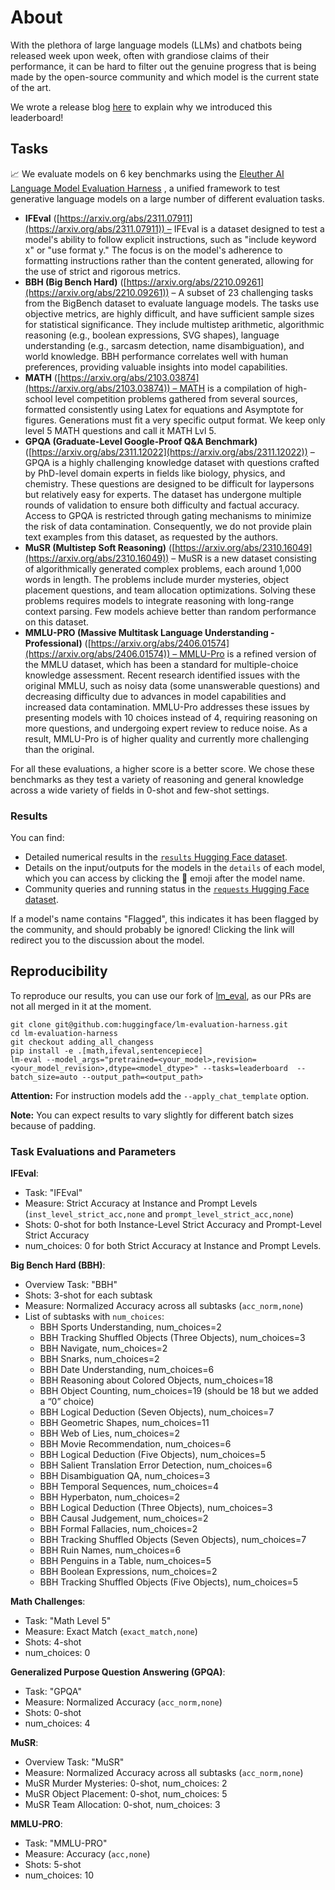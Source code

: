# About

With the plethora of large language models (LLMs) and chatbots being released week upon week, often with grandiose claims of their performance, it can be hard to filter out the genuine progress that is being made by the open-source community and which model is the current state of the art.

We wrote a release blog [here](https://huggingface.co/spaces/open-llm-leaderboard/blog) to explain why we introduced this leaderboard!

## Tasks

📈 We evaluate models on 6 key benchmarks using the [Eleuther AI Language Model Evaluation Harness](https://github.com/EleutherAI/lm-evaluation-harness) , a unified framework to test generative language models on a large number of different evaluation tasks.

- **IFEval** ([https://arxiv.org/abs/2311.07911](https://arxiv.org/abs/2311.07911)) – IFEval is a dataset designed to test a model's ability to follow explicit instructions, such as "include keyword x" or "use format y." The focus is on the model's adherence to formatting instructions rather than the content generated, allowing for the use of strict and rigorous metrics.
- **BBH (Big Bench Hard)** ([https://arxiv.org/abs/2210.09261](https://arxiv.org/abs/2210.09261)) – A subset of 23 challenging tasks from the BigBench dataset to evaluate language models. The tasks use objective metrics, are highly difficult, and have sufficient sample sizes for statistical significance. They include multistep arithmetic, algorithmic reasoning (e.g., boolean expressions, SVG shapes), language understanding (e.g., sarcasm detection, name disambiguation), and world knowledge. BBH performance correlates well with human preferences, providing valuable insights into model capabilities.
- **MATH** ([https://arxiv.org/abs/2103.03874](https://arxiv.org/abs/2103.03874)) – MATH is a compilation of high-school level competition problems gathered from several sources, formatted consistently using Latex for equations and Asymptote for figures. Generations must fit a very specific output format. We keep only level 5 MATH questions and call it MATH Lvl 5.
- **GPQA (Graduate-Level Google-Proof Q&A Benchmark)** ([https://arxiv.org/abs/2311.12022](https://arxiv.org/abs/2311.12022)) – GPQA is a highly challenging knowledge dataset with questions crafted by PhD-level domain experts in fields like biology, physics, and chemistry. These questions are designed to be difficult for laypersons but relatively easy for experts. The dataset has undergone multiple rounds of validation to ensure both difficulty and factual accuracy. Access to GPQA is restricted through gating mechanisms to minimize the risk of data contamination. Consequently, we do not provide plain text examples from this dataset, as requested by the authors.
- **MuSR (Multistep Soft Reasoning)** ([https://arxiv.org/abs/2310.16049](https://arxiv.org/abs/2310.16049)) – MuSR is a new dataset consisting of algorithmically generated complex problems, each around 1,000 words in length. The problems include murder mysteries, object placement questions, and team allocation optimizations. Solving these problems requires models to integrate reasoning with long-range context parsing. Few models achieve better than random performance on this dataset.
- **MMLU-PRO (Massive Multitask Language Understanding - Professional)** ([https://arxiv.org/abs/2406.01574](https://arxiv.org/abs/2406.01574)) – MMLU-Pro is a refined version of the MMLU dataset, which has been a standard for multiple-choice knowledge assessment. Recent research identified issues with the original MMLU, such as noisy data (some unanswerable questions) and decreasing difficulty due to advances in model capabilities and increased data contamination. MMLU-Pro addresses these issues by presenting models with 10 choices instead of 4, requiring reasoning on more questions, and undergoing expert review to reduce noise. As a result, MMLU-Pro is of higher quality and currently more challenging than the original.

For all these evaluations, a higher score is a better score. We chose these benchmarks as they test a variety of reasoning and general knowledge across a wide variety of fields in 0-shot and few-shot settings.

### Results

You can find:

- Detailed numerical results in the [`results` Hugging Face dataset](https://huggingface.co/datasets/open-llm-leaderboard/results/).
- Details on the input/outputs for the models in the `details` of each model, which you can access by clicking the 📄 emoji after the model name.
- Community queries and running status in the [`requests` Hugging Face dataset](https://huggingface.co/datasets/open-llm-leaderboard/requests).

If a model's name contains "Flagged", this indicates it has been flagged by the community, and should probably be ignored! Clicking the link will redirect you to the discussion about the model.

## Reproducibility

To reproduce our results, you can use our fork of [lm_eval](https://github.com/huggingface/lm-evaluation-harness/tree/adding_all_changess), as our PRs are not all merged in it at the moment.
```
git clone git@github.com:huggingface/lm-evaluation-harness.git
cd lm-evaluation-harness
git checkout adding_all_changess
pip install -e .[math,ifeval,sentencepiece]
lm-eval --model_args="pretrained=<your_model>,revision=<your_model_revision>,dtype=<model_dtype>" --tasks=leaderboard  --batch_size=auto --output_path=<output_path>
```
**Attention:** For instruction models add the `--apply_chat_template` option.

**Note:** You can expect results to vary slightly for different batch sizes because of padding.

### **Task Evaluations and Parameters**

**IFEval**:

- Task: "IFEval"
- Measure: Strict Accuracy at Instance and Prompt Levels (`inst_level_strict_acc,none` and `prompt_level_strict_acc,none`)
- Shots: 0-shot for both Instance-Level Strict Accuracy and Prompt-Level Strict Accuracy
- num_choices: 0 for both Strict Accuracy at Instance and Prompt Levels.
  
**Big Bench Hard (BBH)**:

- Overview Task: "BBH"
- Shots: 3-shot for each subtask
- Measure: Normalized Accuracy across all subtasks (`acc_norm,none`)
- List of subtasks with `num_choices`:
    - BBH Sports Understanding, num_choices=2
    - BBH Tracking Shuffled Objects (Three Objects), num_choices=3
    - BBH Navigate, num_choices=2
    - BBH Snarks, num_choices=2
    - BBH Date Understanding, num_choices=6
    - BBH Reasoning about Colored Objects, num_choices=18
    - BBH Object Counting, num_choices=19 (should be 18 but we added a “0” choice)
    - BBH Logical Deduction (Seven Objects), num_choices=7
    - BBH Geometric Shapes, num_choices=11
    - BBH Web of Lies, num_choices=2
    - BBH Movie Recommendation, num_choices=6
    - BBH Logical Deduction (Five Objects), num_choices=5
    - BBH Salient Translation Error Detection, num_choices=6
    - BBH Disambiguation QA, num_choices=3
    - BBH Temporal Sequences, num_choices=4
    - BBH Hyperbaton, num_choices=2
    - BBH Logical Deduction (Three Objects), num_choices=3
    - BBH Causal Judgement, num_choices=2
    - BBH Formal Fallacies, num_choices=2
    - BBH Tracking Shuffled Objects (Seven Objects), num_choices=7
    - BBH Ruin Names, num_choices=6
    - BBH Penguins in a Table, num_choices=5
    - BBH Boolean Expressions, num_choices=2
    - BBH Tracking Shuffled Objects (Five Objects), num_choices=5

**Math Challenges**:

- Task: "Math Level 5"
- Measure: Exact Match (`exact_match,none`)
- Shots: 4-shot
- num_choices: 0

**Generalized Purpose Question Answering (GPQA)**:

- Task: "GPQA"
- Measure: Normalized Accuracy (`acc_norm,none`)
- Shots: 0-shot
- num_choices: 4

**MuSR**:

- Overview Task: "MuSR"
- Measure: Normalized Accuracy across all subtasks (`acc_norm,none`)
- MuSR Murder Mysteries: 0-shot, num_choices: 2
- MuSR Object Placement: 0-shot, num_choices: 5
- MuSR Team Allocation: 0-shot, num_choices: 3

**MMLU-PRO**:

- Task: "MMLU-PRO"
- Measure: Accuracy (`acc,none`)
- Shots: 5-shot
- num_choices: 10

